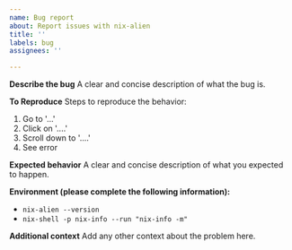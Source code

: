 ```yaml
---
name: Bug report
about: Report issues with nix-alien
title: ''
labels: bug
assignees: ''

---
```


**Describe the bug**
A clear and concise description of what the bug is.

**To Reproduce**
Steps to reproduce the behavior:
1. Go to '...'
2. Click on '....'
3. Scroll down to '....'
4. See error

**Expected behavior**
A clear and concise description of what you expected to happen.

**Environment (please complete the following information):**
 - `nix-alien --version`
- `nix-shell -p nix-info --run "nix-info -m"`

**Additional context**
Add any other context about the problem here.
